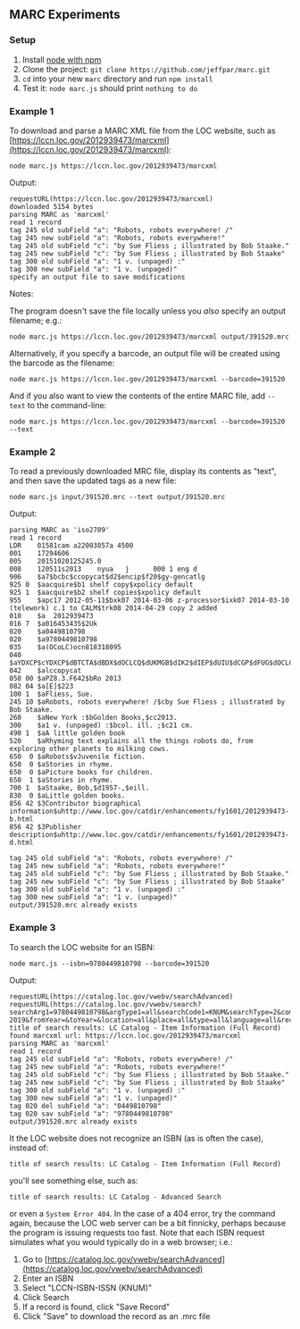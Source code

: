 ## MARC Experiments

### Setup

 1. Install [node with npm](https://nodejs.org/en/)
 2. Clone the project: `git clone https://github.com/jeffpar/marc.git`
 3. `cd` into your new `marc` directory and run `npm install`
 4. Test it: `node marc.js` should print `nothing to do`

### Example 1

To download and parse a MARC XML file from the LOC website, such as [https://lccn.loc.gov/2012939473/marcxml](https://lccn.loc.gov/2012939473/marcxml):

    node marc.js https://lccn.loc.gov/2012939473/marcxml

Output:

    requestURL(https://lccn.loc.gov/2012939473/marcxml)
    downloaded 5154 bytes
    parsing MARC as 'marcxml'
    read 1 record
    tag 245 old subField "a": "Robots, robots everywhere! /"
    tag 245 new subField "a": "Robots, robots everywhere!"
    tag 245 old subField "c": "by Sue Fliess ; illustrated by Bob Staake."
    tag 245 new subField "c": "by Sue Fliess ; illustrated by Bob Staake"
    tag 300 old subField "a": "1 v. (unpaged) :"
    tag 300 new subField "a": "1 v. (unpaged)"
    specify an output file to save modifications

Notes:

The program doesn't save the file locally unless you *also* specify an output filename; e.g.:

    node marc.js https://lccn.loc.gov/2012939473/marcxml output/391520.mrc

Alternatively, if you specify a barcode, an output file will be created using the barcode as the filename:

    node marc.js https://lccn.loc.gov/2012939473/marcxml --barcode=391520

And if you also want to view the contents of the entire MARC file, add `--text` to the command-line:

    node marc.js https://lccn.loc.gov/2012939473/marcxml --barcode=391520 --text

### Example 2

To read a previously downloaded MRC file, display its contents as "text", and then save the updated tags as a new file:

    node marc.js input/391520.mrc --text output/391520.mrc

Output:

    parsing MARC as 'iso2709'
    read 1 record
    LDR    01581cam a22003857a 4500
    001    17294606
    005    20151020125245.0
    008    120511s2013    nyua   j      000 1 eng d
    906    $a7$bcbc$ccopycat$d2$encip$f20$gy-gencatlg
    925 0  $aacquire$b1 shelf copy$xpolicy default
    925 1  $aacquire$b2 shelf copies$xpolicy default
    955    $apc17 2012-05-11$bxk07 2014-03-06 z-processor$ixk07 2014-03-10 (telework) c.1 to CALM$trk08 2014-04-29 copy 2 added
    010    $a  2012939473
    016 7  $a016453435$2Uk
    020    $a0449810798
    020    $a9780449810798
    035    $a(OCoLC)ocn818318095
    040    $aYDXCP$cYDXCP$dBTCTA$dBDX$dOCLCQ$dUKMGB$dIK2$dIEP$dUIU$dCGP$dFUG$dOCLCF$dDLC
    042    $alccopycat
    050 00 $aPZ8.3.F642$bRo 2013
    082 04 $a[E]$223
    100 1  $aFliess, Sue.
    245 10 $aRobots, robots everywhere! /$cby Sue Fliess ; illustrated by Bob Staake.
    260    $aNew York :$bGolden Books,$cc2013.
    300    $a1 v. (unpaged) :$bcol. ill. ;$c21 cm.
    490 1  $aA little golden book
    520    $aRhyming text explains all the things robots do, from exploring other planets to milking cows.
    650  0 $aRobots$vJuvenile fiction.
    650  0 $aStories in rhyme.
    650  0 $aPicture books for children.
    650  1 $aStories in rhyme.
    700 1  $aStaake, Bob,$d1957-,$eill.
    830  0 $aLittle golden books.
    856 42 $3Contributor biographical information$uhttp://www.loc.gov/catdir/enhancements/fy1601/2012939473-b.html
    856 42 $3Publisher description$uhttp://www.loc.gov/catdir/enhancements/fy1601/2012939473-d.html

    tag 245 old subField "a": "Robots, robots everywhere! /"
    tag 245 new subField "a": "Robots, robots everywhere!"
    tag 245 old subField "c": "by Sue Fliess ; illustrated by Bob Staake."
    tag 245 new subField "c": "by Sue Fliess ; illustrated by Bob Staake"
    tag 300 old subField "a": "1 v. (unpaged) :"
    tag 300 new subField "a": "1 v. (unpaged)"
    output/391520.mrc already exists

### Example 3

To search the LOC website for an ISBN:

    node marc.js --isbn=9780449810798 --barcode=391520

Output:

    requestURL(https://catalog.loc.gov/vwebv/searchAdvanced)
    requestURL(https://catalog.loc.gov/vwebv/search?searchArg1=9780449810798&argType1=all&searchCode1=KNUM&searchType=2&combine2=and&searchArg2=&argType2=all&searchCode2=GKEY&combine3=and&searchArg3=&argType3=all&searchCode3=GKEY&year=1519-2019&fromYear=&toYear=&location=all&place=all&type=all&language=all&recCount=25)
    title of search results: LC Catalog - Item Information (Full Record)
    found marcxml url: https://lccn.loc.gov/2012939473/marcxml
    parsing MARC as 'marcxml'
    read 1 record
    tag 245 old subField "a": "Robots, robots everywhere! /"
    tag 245 new subField "a": "Robots, robots everywhere!"
    tag 245 old subField "c": "by Sue Fliess ; illustrated by Bob Staake."
    tag 245 new subField "c": "by Sue Fliess ; illustrated by Bob Staake"
    tag 300 old subField "a": "1 v. (unpaged) :"
    tag 300 new subField "a": "1 v. (unpaged)"
    tag 020 del subField "a": "0449810798"
    tag 020 sav subField "a": "9780449810798"
    output/391520.mrc already exists

It the LOC website does not recognize an ISBN (as is often the case), instead of:

    title of search results: LC Catalog - Item Information (Full Record)

you'll see something else, such as:

    title of search results: LC Catalog - Advanced Search

or even a `System Error 404`.  In the case of a 404 error, try the command again, because the LOC web server
can be a bit finnicky, perhaps because the program is issuing requests too fast.  Note that each ISBN request
simulates what you would typically do in a web browser; i.e.:

 1. Go to [https://catalog.loc.gov/vwebv/searchAdvanced](https://catalog.loc.gov/vwebv/searchAdvanced)
 2. Enter an ISBN
 3. Select "LCCN-ISBN-ISSN (KNUM)"
 4. Click Search
 5. If a record is found, click "Save Record"
 6. Click "Save" to download the record as an .mrc file
